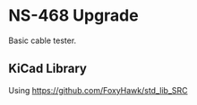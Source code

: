 # NS-468 Upgrade

Basic cable tester.

## KiCad Library

Using https://github.com/FoxyHawk/std_lib_SRC
